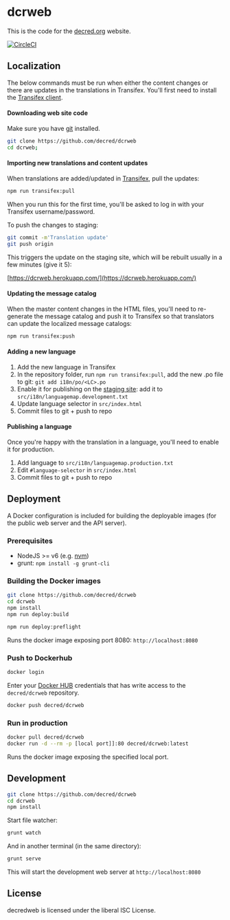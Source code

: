 dcrweb
======

This is the code for the [decred.org](https://www.decred.org) website.

[![CircleCI](https://circleci.com/gh/peterzen/dcrweb.svg?style=svg)](https://circleci.com/gh/peterzen/dcrweb)

## Localization

The below commands must be run when either the content changes or there are updates in the translations in Transifex.  You'll first need to install the [Transifex client](https://docs.transifex.com/client/installing-the-client).

#### Downloading web site code

Make sure you have [git](https://git-scm.com/) installed.

```sh
git clone https://github.com/decred/dcrweb
cd dcrweb;
```

#### Importing new translations and content updates

When translations are added/updated in [Transifex](https://www.transifex.com/decred/), pull the updates:

```sh
npm run transifex:pull
```

When you run this for the first time, you'll be asked to log in with your Transifex username/password.

To push the changes to staging:

```sh
git commit -m'Translation update'
git push origin
```

This triggers the update on the staging site, which will be rebuilt usually in a few minutes (give it 5):

[https://dcrweb.herokuapp.com/](https://dcrweb.herokuapp.com/)

#### Updating the message catalog

When the master content changes in the HTML files, you'll need to re-generate the message catalog and push it to Transifex so that translators can update the localized message catalogs:

```sh
npm run transifex:push
```

#### Adding a new language

  1. Add the new language in Transifex
  2. In the repository folder, run `npm run transifex:pull`, add the new .po file to git: `git add i18n/po/<LC>.po`
  3. Enable it for publishing on the [staging site](https://dcrweb.herokuapp.com): add it to `src/i18n/languagemap.development.txt`
  4. Update language selector in `src/index.html`
  5. Commit files to git + push to repo

#### Publishing a language

Once you're happy with the translation in a language, you'll need to enable it for production.

  1. Add language to `src/i18n/languagemap.production.txt`
  2. Edit `#language-selector` in `src/index.html`
  3. Commit files to git + push to repo

## Deployment

A Docker configuration is included for building the deployable images (for the public web server and the API server).

### Prerequisites
  - NodeJS >= v6 (e.g. [nvm](https://github.com/creationix/nvm))
  - grunt: `npm install -g grunt-cli`

### Building the Docker images

```sh
git clone https://github.com/decred/dcrweb
cd dcrweb
npm install
npm run deploy:build
```

```sh
npm run deploy:preflight
```
Runs the docker image exposing port 8080: `http://localhost:8080`

### Push to Dockerhub

```sh
docker login
```

Enter your [Docker HUB](https://hub.docker.com/) credentials that has write access to the `decred/dcrweb` repository.

```sh
docker push decred/dcrweb
```

### Run in production

```sh
docker pull decred/dcrweb
docker run -d --rm -p [local port]]:80 decred/dcrweb:latest
```

Runs the docker image exposing the specified local port.

## Development

```sh
git clone https://github.com/decred/dcrweb
cd dcrweb
npm install
```

Start file watcher:

```sh
grunt watch
```

And in another terminal (in the same directory):
```sh
grunt serve
```
This will start the development web server at `http://localhost:8080`

## License

decredweb is licensed under the liberal ISC License.
